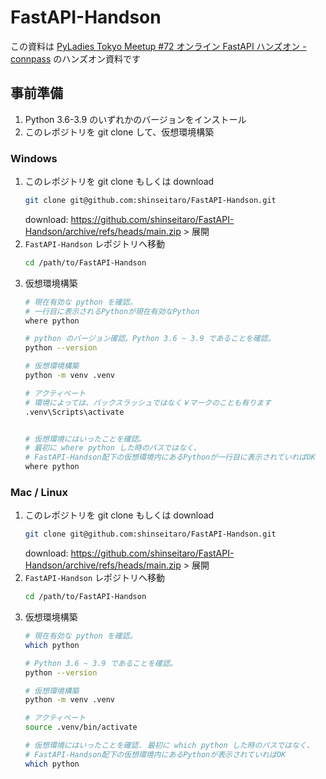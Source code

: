 # FastAPI-Handson

この資料は [PyLadies Tokyo Meetup #72 オンライン FastAPI ハンズオン - connpass](https://pyladies-tokyo.connpass.com/event/254107/) のハンズオン資料です

## 事前準備

1. Python 3.6-3.9 のいずれかのバージョンをインストール
1. このレポジトリを git clone して、仮想環境構築

### Windows 

1. このレポジトリを git clone もしくは download
    ```bash
    git clone git@github.com:shinseitaro/FastAPI-Handson.git
    ```
    download: https://github.com/shinseitaro/FastAPI-Handson/archive/refs/heads/main.zip > 展開
1. `FastAPI-Handson` レポジトリへ移動
    ```bash
    cd /path/to/FastAPI-Handson
    ```
1.  仮想環境構築
    ```bash
    # 現在有効な python を確認。
    # 一行目に表示されるPythonが現在有効なPython
    where python

    # python のバージョン確認。Python 3.6 ~ 3.9 であることを確認。
    python --version 

    # 仮想環境構築
    python -m venv .venv

    # アクティベート
    # 環境によっては、バックスラッシュではなく￥マークのことも有ります        
    .venv\Scripts\activate 
    

    # 仮想環境にはいったことを確認。
    # 最初に where python した時のパスではなく、
    # FastAPI-Handson配下の仮想環境内にあるPythonが一行目に表示されていればOK
    where python
    ```
    
### Mac / Linux 
1. このレポジトリを git clone もしくは download
    ```bash
    git clone git@github.com:shinseitaro/FastAPI-Handson.git
    ```
    download: https://github.com/shinseitaro/FastAPI-Handson/archive/refs/heads/main.zip > 展開
1. `FastAPI-Handson` レポジトリへ移動
    ```bash
    cd /path/to/FastAPI-Handson
    ```
1.  仮想環境構築
    ```bash
    # 現在有効な python を確認。
    which python

    # Python 3.6 ~ 3.9 であることを確認。
    python --version 

    # 仮想環境構築 
    python -m venv .venv

    # アクティベート
    source .venv/bin/activate

    # 仮想環境にはいったことを確認. 最初に which python した時のパスではなく、
    # FastAPI-Handson配下の仮想環境内にあるPythonが表示されていればOK
    which python
    ```
